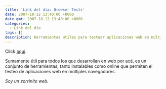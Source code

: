 ```yaml
---
title: 'Link del día: Browser Tests'
date: 2007-10-12 13:40:00 +0000
date_gmt: 2007-10-12 13:40:00 +0000
categories:
  - Link del día
tags: []
description: Herramientas útiles para testear aplicaciones web en múltiples navegadores.
---
```



Click [aquí](http://www.smashingmagazine.com/2007/10/02/browser-tests-services-and-compatibility-test-suites/).

Sumamente útil para todos los que desarrollan en web por acá, es un conjunto de herramientas, tanto instalables como online que permiten el testeo de aplicaciones web en múltiples navegadores.

_Soy un zorrinito web._
